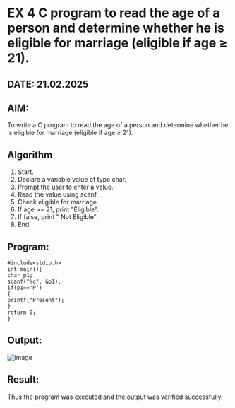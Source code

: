 
# EX 4 C program to read the age of a person and determine whether he is eligible for marriage (eligible if age ≥ 21).
## DATE: 21.02.2025
## AIM:
To write a C program to read the age of a person and determine whether he is eligible for marriage (eligible if age ≥ 21).

## Algorithm
1. Start. 
2. Declare a variable value of type char. 
3. Prompt the user to enter a value. 
4. Read the value using scanf. 
5. Check eligible for marriage. 
6. If age >= 21, print "Eligible". 
7. If false, print " Not Eligible". 
8. End.  

## Program:
```
#include<stdio.h> 
int main(){ 
char p1; 
scanf("%c", &p1); 
if(p1=='P') 
{ 
printf("Present"); 
} 
return 0; 
}
```
## Output:
![image](https://github.com/user-attachments/assets/d71a7160-d610-4c9e-99ac-f3a09c2f279f)

## Result:
Thus the program was executed and the output was verified successfully.
